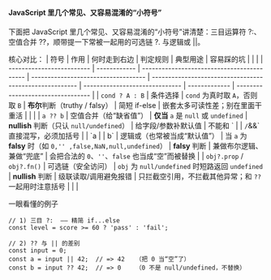 #### JavaScript 里几个常见、又容易混淆的“小符号”

下面把 JavaScript 里几个常见、又容易混淆的“小符号”讲清楚：三目运算符 ?:、空值合并 ??，顺带提一下常被一起用的可选链 ?. 与逻辑或 ||。

核心对比：
| 符号                        | 作用           | 何时走到右边                                     | 判定规则                                | 典型用途                                                    | 容易踩的坑                          |               |                                   |
| ------------------------- | ------------ | ------------------------------------------ | ----------------------------------- | ------------------------------------------------------- | ------------------------------ | ------------- | --------------------------------- |
| `cond ? A : B`            | 条件选择         | `cond` 为真时取 `A`，否则取 `B`                    | **布尔**判断（truthy / falsy）            | 简短 if-else                                              | 嵌套太多可读性差；别在里面干重活               |               |                                   |
| `a ?? b`                  | 空值合并（给“缺省值”） | **仅当** `a` 是 `null` 或 `undefined`          | **nullish** 判断（只认 `null/undefined`） | 给字段/参数补默认值                                              | 不能和 \`                         |               | `/`&&\` 直接混写，必须加括号                |
| \`a                       |              | b\`                                        | 逻辑或（也常被当成“默认值”）                     | 当 `a` 为 **falsy** 时（如 `0,'' ,false,NaN,null,undefined`） | **falsy** 判断                   | 兼做布尔逻辑、兼做“兜底” | 会把合法的 `0`、`''`、`false` 也当成“空”而被替换 |
| `obj?.prop` / `obj?.fn()` | 可选链（安全访问）    | `obj` 为 `null/undefined` 时短路返回 `undefined` | **nullish** 判断                      | 级联读取/调用避免报错                                             | 只拦截空引用，不拦截其他异常；和 `??` 一起用时注意括号 |               |                                   |

一眼看懂的例子
```
// 1) 三目 ?:  —— 精简 if...else
const level = score >= 60 ? 'pass' : 'fail';

// 2) ?? 与 || 的差别
const input = 0;
const a = input || 42;  // => 42   （把 0 当“空”了）
const b = input ?? 42;  // => 0    （0 不是 null/undefined，不替换）
```
